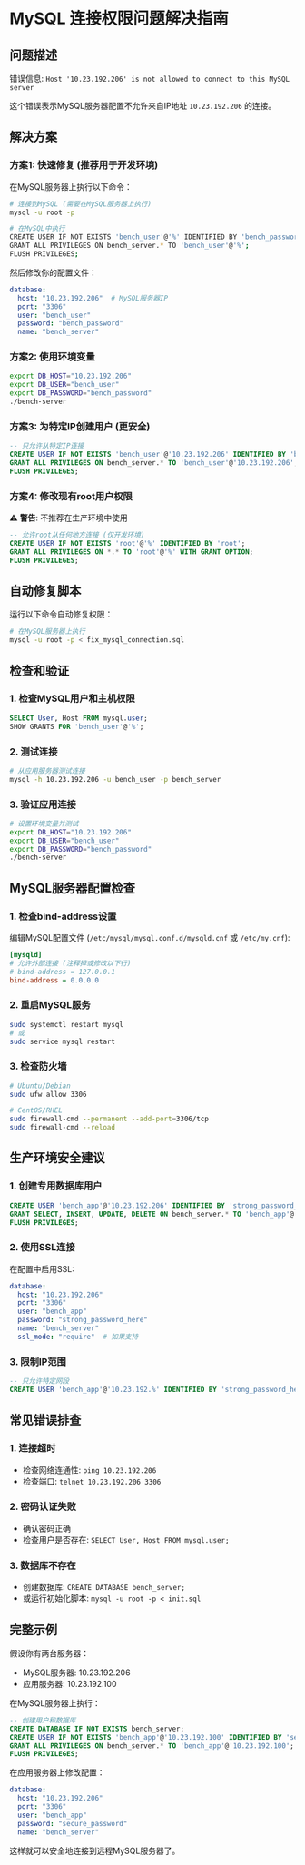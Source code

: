 # MySQL 连接权限问题解决指南

## 问题描述
错误信息: `Host '10.23.192.206' is not allowed to connect to this MySQL server`

这个错误表示MySQL服务器配置不允许来自IP地址 `10.23.192.206` 的连接。

## 解决方案

### 方案1: 快速修复 (推荐用于开发环境)

在MySQL服务器上执行以下命令：

```bash
# 连接到MySQL (需要在MySQL服务器上执行)
mysql -u root -p

# 在MySQL中执行
CREATE USER IF NOT EXISTS 'bench_user'@'%' IDENTIFIED BY 'bench_password';
GRANT ALL PRIVILEGES ON bench_server.* TO 'bench_user'@'%';
FLUSH PRIVILEGES;
```

然后修改你的配置文件：

```yaml
database:
  host: "10.23.192.206"  # MySQL服务器IP
  port: "3306"
  user: "bench_user"
  password: "bench_password"
  name: "bench_server"
```

### 方案2: 使用环境变量

```bash
export DB_HOST="10.23.192.206"
export DB_USER="bench_user"
export DB_PASSWORD="bench_password"
./bench-server
```

### 方案3: 为特定IP创建用户 (更安全)

```sql
-- 只允许从特定IP连接
CREATE USER IF NOT EXISTS 'bench_user'@'10.23.192.206' IDENTIFIED BY 'bench_password';
GRANT ALL PRIVILEGES ON bench_server.* TO 'bench_user'@'10.23.192.206';
FLUSH PRIVILEGES;
```

### 方案4: 修改现有root用户权限

⚠️ **警告**: 不推荐在生产环境中使用

```sql
-- 允许root从任何地方连接 (仅开发环境)
CREATE USER IF NOT EXISTS 'root'@'%' IDENTIFIED BY 'root';
GRANT ALL PRIVILEGES ON *.* TO 'root'@'%' WITH GRANT OPTION;
FLUSH PRIVILEGES;
```

## 自动修复脚本

运行以下命令自动修复权限：

```bash
# 在MySQL服务器上执行
mysql -u root -p < fix_mysql_connection.sql
```

## 检查和验证

### 1. 检查MySQL用户和主机权限

```sql
SELECT User, Host FROM mysql.user;
SHOW GRANTS FOR 'bench_user'@'%';
```

### 2. 测试连接

```bash
# 从应用服务器测试连接
mysql -h 10.23.192.206 -u bench_user -p bench_server
```

### 3. 验证应用连接

```bash
# 设置环境变量并测试
export DB_HOST="10.23.192.206"
export DB_USER="bench_user"
export DB_PASSWORD="bench_password"
./bench-server
```

## MySQL服务器配置检查

### 1. 检查bind-address设置

编辑MySQL配置文件 (`/etc/mysql/mysql.conf.d/mysqld.cnf` 或 `/etc/my.cnf`):

```ini
[mysqld]
# 允许外部连接 (注释掉或修改以下行)
# bind-address = 127.0.0.1
bind-address = 0.0.0.0
```

### 2. 重启MySQL服务

```bash
sudo systemctl restart mysql
# 或
sudo service mysql restart
```

### 3. 检查防火墙

```bash
# Ubuntu/Debian
sudo ufw allow 3306

# CentOS/RHEL
sudo firewall-cmd --permanent --add-port=3306/tcp
sudo firewall-cmd --reload
```

## 生产环境安全建议

### 1. 创建专用数据库用户

```sql
CREATE USER 'bench_app'@'10.23.192.206' IDENTIFIED BY 'strong_password_here';
GRANT SELECT, INSERT, UPDATE, DELETE ON bench_server.* TO 'bench_app'@'10.23.192.206';
FLUSH PRIVILEGES;
```

### 2. 使用SSL连接

在配置中启用SSL:

```yaml
database:
  host: "10.23.192.206"
  port: "3306"
  user: "bench_app"
  password: "strong_password_here"
  name: "bench_server"
  ssl_mode: "require"  # 如果支持
```

### 3. 限制IP范围

```sql
-- 只允许特定网段
CREATE USER 'bench_app'@'10.23.192.%' IDENTIFIED BY 'strong_password_here';
```

## 常见错误排查

### 1. 连接超时
- 检查网络连通性: `ping 10.23.192.206`
- 检查端口: `telnet 10.23.192.206 3306`

### 2. 密码认证失败
- 确认密码正确
- 检查用户是否存在: `SELECT User, Host FROM mysql.user;`

### 3. 数据库不存在
- 创建数据库: `CREATE DATABASE bench_server;`
- 或运行初始化脚本: `mysql -u root -p < init.sql`

## 完整示例

假设你有两台服务器：
- MySQL服务器: 10.23.192.206
- 应用服务器: 10.23.192.100

在MySQL服务器上执行：

```sql
-- 创建用户和数据库
CREATE DATABASE IF NOT EXISTS bench_server;
CREATE USER IF NOT EXISTS 'bench_app'@'10.23.192.100' IDENTIFIED BY 'secure_password';
GRANT ALL PRIVILEGES ON bench_server.* TO 'bench_app'@'10.23.192.100';
FLUSH PRIVILEGES;
```

在应用服务器上修改配置：

```yaml
database:
  host: "10.23.192.206"
  port: "3306"
  user: "bench_app"
  password: "secure_password"
  name: "bench_server"
```

这样就可以安全地连接到远程MySQL服务器了。 
